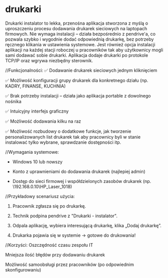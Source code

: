 # drukarki

Drukarki instalator to lekka, przenośna aplikacja stworzona z myślą o uproszczeniu procesu dodawania drukarek sieciowych na laptopach firmowych. Nie wymaga instalacji – działa bezpośrednio z pendrive'a, co pozwala szybko i wygodnie dodać odpowiednią drukarkę, bez potrzeby ręcznego klikania w ustawienia systemowe. Jest również opcja instalacji aplikacji na każdej stacji roboczej u pracowników tak aby użytkownicy mogli sami dodawać sobie drukarki. Aplikacja dodaje drukarki po protokole TCP/IP oraz wgrywa niezbędny sterownik.

//Funkcjonalności:
✅ Dodawanie drukarek sieciowych jednym kliknięciem

✅ Możliwość konfiguracji grupy drukarek dla konkretnego działu (np. KADRY, FINANSE, KUCHNIA)

✅ Brak potrzeby instalacji – działa jako aplikacja portable z dowolnego nośnika

✅ Intuicyjny interfejs graficzny

✅ Możliwość dodawania kilku na raz

✅ Możliwość rozbudowy o dodatkowe funkcje, jak tworzenie personalizowanych list drukarek tak aby pracownicy byli w stanie instalować tylko wybrane, sprawdzanie dostępności itp.


//Wymagania systemowe:
- Windows 10 lub nowszy

- Konto z uprawnieniami do dodawania drukarek (najlepiej admin)

- Dostęp do sieci firmowej i współdzielonych zasobów drukarek (np. \\192.168.0.10\HP_Laser_1018)


//Przykładowy scenariusz użycia:
1. Pracownik zgłasza się po drukarkę.

2. Technik podpina pendrive z "Drukarki - instalator".

3. Odpala aplikację, wybiera interesującą drukarkę, klika „Dodaj drukarkę”.

4. Drukarka pojawia się w systemie → gotowe do drukowania!

//Korzyści:
Oszczędność czasu zespołu IT

Mniejsza ilość błędów przy dodawaniu drukarek

Możliwość samoobsługi przez pracowników (po odpowiednim skonfigurowaniu)
